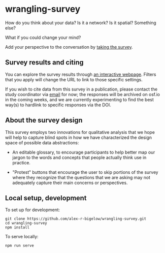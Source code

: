 # wrangling-survey

How do you think about your data? Is it a network? Is it spatial? Something else?

What if you could change your mind?

Add your perspective to the conversation by [taking the survey](https://alex-r-bigelow.github.io/wrangling-survey/?context=Github).

## Survey results and citing
You can explore the survey results through [an interactive webpage](https://alex-r-bigelow.github.io/wrangling-survey/Responses.html). Filters that you apply will change the URL to link to those specific settings.

If you wish to cite data from this survey in a publication, please contact the study coordinator via [email](mailto:alexrbigelow@email.arizona.edu) for now; the responses will be archived on osf.io in the coming weeks, and we are currently experimenting to find the best way(s) to hardlink to specific responses via the DOI.

## About the survey design

This survey employs two innovations for qualitative analysis that we hope will help to capture blind spots in how we have characterized the design space of possible data abstractions:

- An editable glossary, to encourage participants to help better map our jargon to the words and concepts that people actually think use in practice.

- "Protest" buttons that encourage the user to skip portions of the survey where they recognize that the questions that we are asking may not adequately capture their main concerns or perspectives.

## Local setup, development

To set up for development:

```
git clone https://github.com/alex-r-bigelow/wrangling-survey.git
cd wrangling-survey
npm install
```

To serve locally:
```
npm run serve
```
